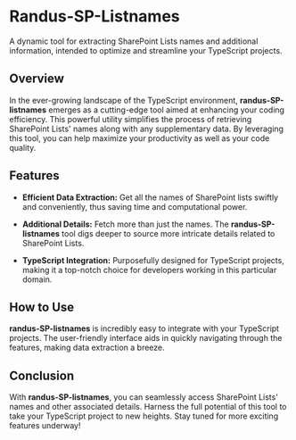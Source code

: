 # **Randus-SP-Listnames**

A dynamic tool for extracting SharePoint Lists names and additional information, intended to optimize and streamline your TypeScript projects.

## **Overview**

In the ever-growing landscape of the TypeScript environment, **randus-SP-listnames** emerges as a cutting-edge tool aimed at enhancing your coding efficiency. This powerful utility simplifies the process of retrieving SharePoint Lists' names along with any supplementary data. By leveraging this tool, you can help maximize your productivity as well as your code quality.

## **Features**

- **Efficient Data Extraction:** Get all the names of SharePoint lists swiftly and conveniently, thus saving time and computational power.
- **Additional Details:** Fetch more than just the names. The **randus-SP-listnames** tool digs deeper to source more intricate details related to SharePoint Lists.

- **TypeScript Integration:** Purposefully designed for TypeScript projects, making it a top-notch choice for developers working in this particular domain.

## **How to Use**

**randus-SP-listnames** is incredibly easy to integrate with your TypeScript projects. The user-friendly interface aids in quickly navigating through the features, making data extraction a breeze.

## **Conclusion**

With **randus-SP-listnames**, you can seamlessly access SharePoint Lists' names and other associated details. Harness the full potential of this tool to take your TypeScript project to new heights. Stay tuned for more exciting features underway!
